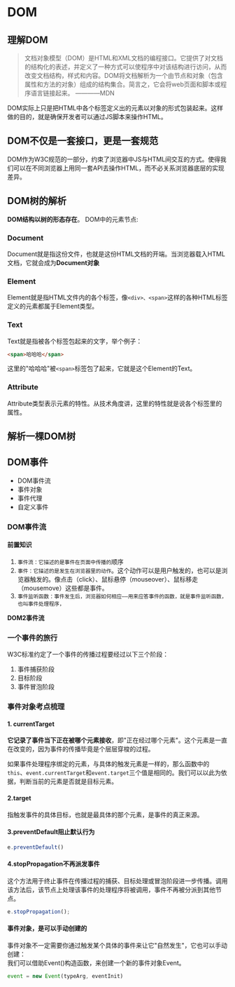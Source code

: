 # DOM
## 理解DOM
> 文档对象模型（DOM）是HTML和XML文档的编程接口。它提供了对文档的结构化的表述，并定义了一种方式可以使程序中对该结构进行访问，从而改变文档结构，样式和内容。DOM将文档解析为一个由节点和对象（包含属性和方法的对象）组成的结构集合。简言之，它会将web页面和脚本或程序语言链接起来。    ————MDN    

DOM实际上只是把HTML中各个标签定义出的元素以对象的形式包装起来。这样做的目的，就是确保开发者可以通过JS脚本来操作HTML。

## DOM不仅是一套接口，更是一套规范

DOM作为W3C规范的一部分，约束了浏览器中JS与HTML间交互的方式。使得我们可以在不同浏览器上用同一套API去操作HTML，而不必关系浏览器底层的实现差异。

## DOM树的解析
**DOM结构以树的形态存在**。
DOM中的元素节点:

### Document
Document就是指这份文件，也就是这份HTML文档的开端。当浏览器载入HTML文档，它就会成为**Document对象**

### Element
Element就是指HTML文件内的各个标签，像`<div>、<span>`这样的各种HTML标签定义的元素都属于Element类型。

### Text

Text就是指被各个标签包起来的文字，举个例子：
```html
<span>哈哈哈</span>
```
这里的"哈哈哈"被`<span>`标签包了起来，它就是这个Element的Text。

### Attribute
Attribute类型表示元素的特性。从技术角度讲，这里的特性就是说各个标签里的属性。

## 解析一棵DOM树

## DOM事件
- DOM事件流
- 事件对象
- 事件代理
- 自定义事件

### DOM事件流
#### 前置知识
1. `事件流：它描述的是事件在页面中传播的`顺序
2. `事件：它描述的是发生在浏览器里的动作`。这个动作可以是用户触发的，也可以是浏览器触发的。像点击（click）、鼠标悬停（mouseover）、鼠标移走（mousemove）这些都是事件。
3. `事件监听函数：事件发生后，浏览器如何相应——用来应答事件的函数，就是事件监听函数，也叫事件处理程序，`

**DOM2事件流**
### 一个事件的旅行
W3C标准约定了一个事件的传播过程要经过以下三个阶段：    
1. 事件捕获阶段
2. 目标阶段
3. 事件冒泡阶段

### 事件对象考点梳理
#### 1. currentTarget
**它记录了事件当下正在被哪个元素接收**，即"正在经过哪个元素"。这个元素是一直在改变的，因为事件的传播毕竟是个层层穿梭的过程。    

如果事件处理程序绑定的元素，与具体的触发元素是一样的，那么函数中的`this`、`event.currentTarget`和`event.target`三个值是相同的。我们可以以此为依据，判断当前的元素是否就是目标元素。

#### 2.target
指触发事件的具体目标，也就是最具体的那个元素，是事件的真正来源。

#### 3.preventDefault阻止默认行为
```js
e.preventDefault()
```
#### 4.stopPropagation不再派发事件
这个方法用于终止事件在传播过程的捕获、目标处理或冒泡阶段进一步传播。调用该方法后，该节点上处理该事件的处理程序将被调用，事件不再被分派到其他节点。
```js
e.stopPropagation();
```    

#### 事件对象，是可以手动创建的
事件对象不一定需要你通过触发某个具体的事件来让它"自然发生"，它也可以手动创建：    
我们可以借助Event()构造函数，来创建一个新的事件对象Event。
```js
event = new Event(typeArg, eventInit)
```






